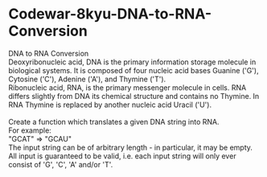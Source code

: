 # Codewar-8kyu-DNA-to-RNA-Conversion
DNA to RNA Conversion
<br>
Deoxyribonucleic acid, DNA is the primary information storage molecule in biological systems. It is composed of four nucleic acid bases Guanine ('G'), Cytosine ('C'), Adenine ('A'), and Thymine ('T').
<br>
Ribonucleic acid, RNA, is the primary messenger molecule in cells. RNA differs slightly from DNA its chemical structure and contains no Thymine. In RNA Thymine is replaced by another nucleic acid Uracil ('U').
<br><br>
Create a function which translates a given DNA string into RNA.
<br>
For example:
<br>
"GCAT"  =>  "GCAU"
<br>
The input string can be of arbitrary length - in particular, it may be empty. All input is guaranteed to be valid, i.e. each input string will only ever consist of 'G', 'C', 'A' and/or 'T'.

